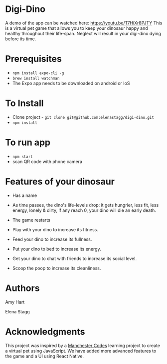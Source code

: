 # Digi-Dino

A demo of the app can be watched here: https://youtu.be/T7HiXr8PJTY
This is a virtual pet game that allows you to keep your dinosaur happy and healthy throughout their life-span. Neglect will result in your digi-dino dying before its time.

# Prerequisites

- `npm install expo-cli -g`
- `brew install watchman`
- The Expo app needs to be downloaded on android or IoS

# To Install

- Clone project - `git clone git@github.com:elenastagg/digi-dino.git`
- `npm install`

# To run app

- `npm start`
- scan QR code with phone camera

# Features of your dinosaur

- Has a name
- As time passes, the dino's life-levels drop: it gets hungrier, less fit, less energy, lonely & dirty, if any reach 0, your dino will die an early death.
- The game restarts

- Play with your dino to increase its fitness.
- Feed your dino to increase its fullness.
- Put your dino to bed to increase its energy.
- Get your dino to chat with friends to increase its social level.
- Scoop the poop to increase its cleanliness.

# Authors

Amy Hart

Elena Stagg

# Acknowledgments

This project was inspired by a [Manchester Codes](https://www.manchestercodes.com/) learning project to create a virtual pet using JavaScript.
We have added more advanced features to the game and a UI using React Native.
